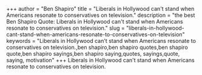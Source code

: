 +++
author = "Ben Shapiro"
title = "Liberals in Hollywood can't stand when Americans resonate to conservatives on television."
description = "the best Ben Shapiro Quote: Liberals in Hollywood can't stand when Americans resonate to conservatives on television."
slug = "liberals-in-hollywood-cant-stand-when-americans-resonate-to-conservatives-on-television"
keywords = "Liberals in Hollywood can't stand when Americans resonate to conservatives on television.,ben shapiro,ben shapiro quotes,ben shapiro quote,ben shapiro sayings,ben shapiro saying,quotes, sayings,quote, saying, motivation"
+++
Liberals in Hollywood can't stand when Americans resonate to conservatives on television.
